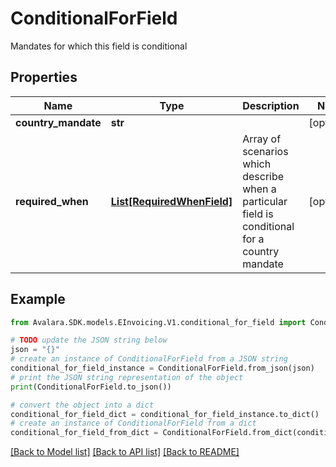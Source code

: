 # ConditionalForField

Mandates for which this field is conditional

## Properties

Name | Type | Description | Notes
------------ | ------------- | ------------- | -------------
**country_mandate** | **str** |  | [optional] 
**required_when** | [**List[RequiredWhenField]**](RequiredWhenField.md) | Array of scenarios which describe when a particular field is conditional for a country mandate | [optional] 

## Example

```python
from Avalara.SDK.models.EInvoicing.V1.conditional_for_field import ConditionalForField

# TODO update the JSON string below
json = "{}"
# create an instance of ConditionalForField from a JSON string
conditional_for_field_instance = ConditionalForField.from_json(json)
# print the JSON string representation of the object
print(ConditionalForField.to_json())

# convert the object into a dict
conditional_for_field_dict = conditional_for_field_instance.to_dict()
# create an instance of ConditionalForField from a dict
conditional_for_field_from_dict = ConditionalForField.from_dict(conditional_for_field_dict)
```
[[Back to Model list]](../README.md#documentation-for-models) [[Back to API list]](../README.md#documentation-for-api-endpoints) [[Back to README]](../README.md)


